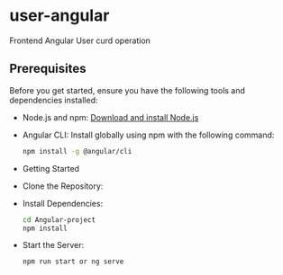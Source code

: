 # user-angular
Frontend Angular User curd operation 

## Prerequisites

Before you get started, ensure you have the following tools and dependencies installed:

- Node.js and npm: [Download and install Node.js](https://nodejs.org/)
- Angular CLI: Install globally using npm with the following command:
  ```bash
  npm install -g @angular/cli

- Getting Started
- Clone the Repository:

- Install Dependencies:
   ```bash
  cd Angular-project
  npm install

- Start the Server:
   ```bash
   npm run start or ng serve

